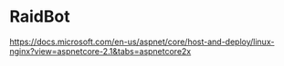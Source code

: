 # RaidBot

https://docs.microsoft.com/en-us/aspnet/core/host-and-deploy/linux-nginx?view=aspnetcore-2.1&tabs=aspnetcore2x

